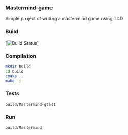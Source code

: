 ### Mastermind-game
Simple project of writing a mastermind game using TDD

### Build

[![Build Status](https://travis-ci.org/Arakis14/Mastermind-game)]

### Compilation

```bash
mkdir build
cd build
cmake ..
make -j
```

### Tests 

```bash
build/Mastermind-gtest
```

### Run

```bash
build/Mastermind
```
